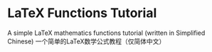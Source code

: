# LaTeX Functions Tutorial
A simple LaTeX mathematics functions tutorial (written in Simplified Chinese)
一个简单的LaTeX数学公式教程（仅简体中文）
